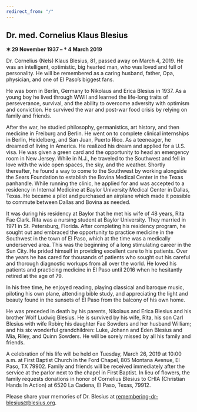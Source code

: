 ```yaml
---
redirect_from: "/"
---
```

## Dr. med. Cornelius Klaus Blesius

**&#10038; 29 November 1937 &ndash; &#8224; 4 March 2019**

Dr. Cornelius (Nels) Klaus Blesius, 81, passed away on March 4, 2019. He was an intelligent, optimistic, big hearted man, who was loved and full of personality. He will be remembered as a caring husband, father, Opa, physician, and one of El Paso’s biggest fans.

He was born in Berlin, Germany to Nikolaus and Erica Blesius in 1937. As a young boy he lived through WWII and learned the life-long traits of perseverance, survival, and the ability to overcome adversity with optimism and conviction. He survived the war and post-war food crisis by relying on family and friends. 

After the war, he studied philosophy, germanistics, art history, and then medicine in Freiburg and Berlin. He went on to complete clinical internships in Berlin, Heidelberg, and San Juan, Puerto Rico. As a teeneager, he dreamed of living in America. He realized his dream and applied for a U.S. visa. He was given a green card and the opportunity to head an emergency room in New Jersey. While in N.J., he traveled to the Southwest and fell in love with the wide open spaces, the sky, and the weather. Shortly thereafter, he found a way to come to the Southwest by working alongside the Sears Foundation to establish the Bovina Medical Center in the Texas panhandle. While running the clinic, he applied for and was accepted to a residency in Internal Medicine at Baylor University Medical Center in Dallas, Texas. He became a pilot and purchased an airplane which made it possible to commute between Dallas and Bovina as needed.

It was during his residency at Baylor that he met his wife of 48 years, Rita Fae Clark. Rita was a nursing student at Baylor University. They married in 1971 in St. Petersburg, Florida. After completing his residency program, he sought out and embraced the opportunity to practice medicine in the Southwest in the town of El Paso, which at the time was a medically underserved area. This was the beginning of a long stimulating career in the Sun City. He prided himself in providing excellent care to his patients. Over the years he has cared for thousands of patients who sought out his careful and thorough diagnostic workups from all over the world. He loved his patients and practicing medicine in El Paso until 2016 when he hesitantly retired at the age of 79.

In his free time, he enjoyed reading, playing classical and baroque music, piloting his own plane, attending bible study, and appreciating the light and beauty found in the sunsets of El Paso from the balcony of his own home.

He was preceded in death by his parents, Nikolaus and Erica Blesius and his brother Wolf Ludwig Blesius. He is survived by his wife, Rita, his son Carl Blesius with wife Robin; his daughter Fae Sowders and her husband William; and his six wonderful grandchildren: Luke, Johann and Eden Blesius and Mia, Riley, and Quinn Sowders. He will be sorely missed by all his family and friends.
 
A celebration of his life will be held on Tuesday, March 26, 2019 at 10:00 a.m. at First Baptist Church in the Ford Chapel, 805 Montana Avenue, El Paso, TX 79902. Family and friends will be received immediately after the service at the parlor next to the chapel in First Baptist. In lieu of flowers, the family requests donations in honor of Cornelius Blesius to CHIA (Christian Hands In Action) at 6520 La Cadena, El Paso, Texas, 79912.

Please share your memories of Dr. Blesius at <a href="mailto:remembering-dr-blesius@blesius.org">remembering-dr-blesius@blesius.org</a>.
